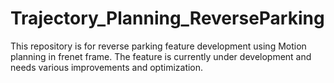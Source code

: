 # Trajectory_Planning_ReverseParking
This repository is for reverse parking feature development using Motion planning in frenet frame. The feature is currently under development and needs various improvements and optimization. 
